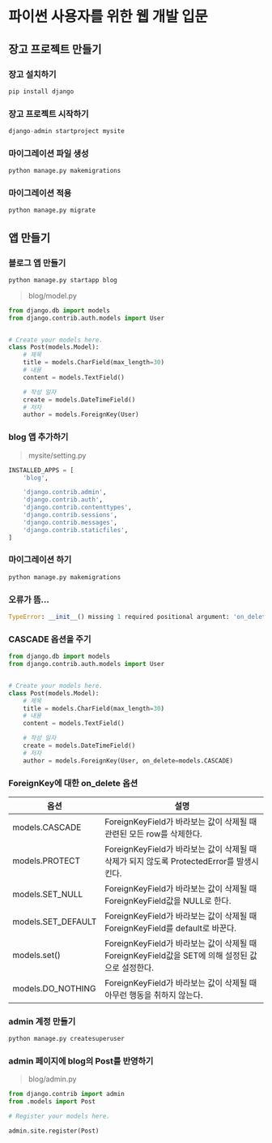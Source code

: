 # 파이썬 사용자를 위한 웹 개발 입문

## 장고 프로젝트 만들기

### 장고 설치하기

```python
pip install django
```

### 장고 프로젝트 시작하기

```python
django-admin startproject mysite
```

### 마이그레이션 파일 생성

```python
python manage.py makemigrations
```

### 마이그레이션 적용

```python
python manage.py migrate
```

## 앱 만들기

### 블로그 앱 만들기

```python
python manage.py startapp blog
```

> blog/model.py

```python
from django.db import models
from django.contrib.auth.models import User


# Create your models here.
class Post(models.Model):
    # 제목
    title = models.CharField(max_length=30)
    # 내용
    content = models.TextField()

    # 작성 일자
    create = models.DateTimeField()
    # 저자
    author = models.ForeignKey(User)
```

### blog 앱 추가하기

> mysite/setting.py

```python
INSTALLED_APPS = [
    'blog',

    'django.contrib.admin',
    'django.contrib.auth',
    'django.contrib.contenttypes',
    'django.contrib.sessions',
    'django.contrib.messages',
    'django.contrib.staticfiles',
]
```

### 마이그레이션 하기

```python
python manage.py makemigrations
```

### 오류가 뜸...

```python
TypeError: __init__() missing 1 required positional argument: 'on_delete'
```

### CASCADE 옵션을 주기

```python
from django.db import models
from django.contrib.auth.models import User


# Create your models here.
class Post(models.Model):
    # 제목
    title = models.CharField(max_length=30)
    # 내용
    content = models.TextField()

    # 작성 일자
    create = models.DateTimeField()
    # 저자
    author = models.ForeignKey(User, on_delete=models.CASCADE)
```

### ForeignKey에 대한 on_delete 옵션

| 옵션               | 설명                                                                                             |
| ------------------ | ------------------------------------------------------------------------------------------------ |
| models.CASCADE     | ForeignKeyField가 바라보는 값이 삭제될 때 관련된 모든 row를 삭제한다.                            |
| models.PROTECT     | ForeignKeyField가 바라보는 값이 삭제될 때 삭제가 되지 않도록 ProtectedError를 발생시킨다.        |
| models.SET_NULL    | ForeignKeyField가 바라보는 값이 삭제될 때 ForeignKeyField값을 NULL로 한다.                       |
| models.SET_DEFAULT | ForeignKeyField가 바라보는 값이 삭제될 때 ForeignKeyField를 default로 바꾼다.                    |
| models.set()       | ForeignKeyField가 바라보는 값이 삭제될 때 ForeignKeyField값을 SET에 의해 설정된 값으로 설정한다. |
| models.DO_NOTHING  | ForeignKeyField가 바라보는 값이 삭제될 때 아무런 행동을 취하지 않는다.                           |

### admin 계정 만들기

```python
python manage.py createsuperuser
```

### admin 페이지에 blog의 Post를 반영하기

> blog/admin.py

```python
from django.contrib import admin
from .models import Post

# Register your models here.

admin.site.register(Post)
```
